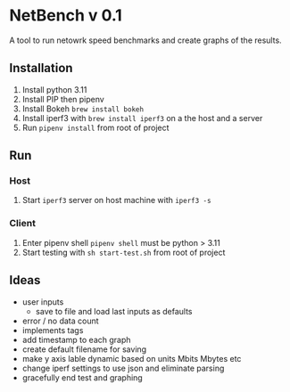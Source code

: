 # NetBench v 0.1
A tool to run netowrk speed benchmarks and create graphs of the results.


## Installation
1. Install python 3.11
2. Install PIP then pipenv
3. Install Bokeh `brew install bokeh`
3. Install iperf3 with `brew install iperf3` on a the host and a server
4. Run `pipenv install` from root of project


## Run

### Host
1. Start `iperf3` server on host machine with `iperf3 -s`
### Client
1. Enter pipenv shell `pipenv shell` must be python > 3.11
2. Start testing with `sh start-test.sh` from root of project

## Ideas
- user inputs
    - save to file and load last inputs as defaults
- error / no data count
- implements tags
- add timestamp to each graph
- create default filename for saving
- make y axis lable dynamic based on units Mbits Mbytes etc
- change iperf settings to use json and eliminate parsing
- gracefully end test and graphing